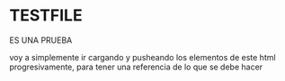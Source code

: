 # TESTFILE
ES UNA PRUEBA

voy a simplemente ir cargando y pusheando los elementos de este html
progresivamente, para tener una referencia de lo que se debe hacer
